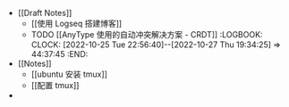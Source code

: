 - [[Draft Notes]]
	- [[使用 Logseq 搭建博客]]
	- TODO [[AnyType 使用的自动冲突解决方案 - CRDT]]
	  :LOGBOOK:
	  CLOCK: [2022-10-25 Tue 22:56:40]--[2022-10-27 Thu 19:34:25] =>  44:37:45
	  :END:
- [[Notes]]
	- [[ubuntu 安装 tmux]]
	- [[配置 tmux]]
-